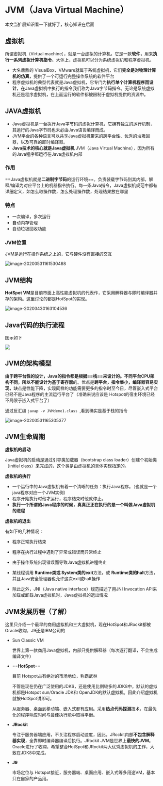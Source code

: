 # JVM（Java Virtual Machine）

本文当扩展知识看一下就好了，核心知识在后面

## 虚拟机

所谓虚拟机（Virtual machine），就是一台虚拟的计算机。它是一款**软件**，用来**执行一系列虚拟计算机指令**。大体上，虚拟机可以分为系统虚拟机和程序虚拟机。

- 大名鼎鼎的 VisualBox，VMware就属于系统虚拟机，它们**完全是对物理计算机的仿真**，提供了一个可运行完整操作系统的软件平台
- 程序虚拟机的典型代表就是Java虚拟机，它专门为**执行单个计算机程序而设计**，在Java虚拟机中执行的指令我们称为Java字节码指令。无论是系统虚拟机还是程序虚拟机，在上面运行的软件都被限制于虚拟机提供的资源中。

## JAVA虚拟机

- Java虚拟机是一台执行Java字节码的虚拟计算机，它拥有独立的运行机制，其运行的Java字节码也未必由Java语言编译而成。
- JVM平台的各种语言可以共享Java虚拟机带来的跨平台性、优秀的垃圾回器，以及可靠的即时编译器。
- **Java技术的核心就是Java虚拟机** JVM（Java Virtual Machine），因为所有的Java程序都运行在Java虚拟机内部

### 作用

==Java虚拟机就是**二进制字节码**的运行环境==，负责装载字节码到其内部，解释/编译为对应平台上的机器指令执行。每一条Java指令，Java虚拟机规范中都有详细定义，如怎么取操作数，怎么处理操作数，处理结果放在哪里

### 特点

- 一次编译，多次运行
- 自动内存管理
- 自动垃圾回收功能

### JVM位置

JVM是运行在操作系统之上的，它与硬件没有直接的交互

![image-20200531161530488](https://gitee.com/zero049/MyNoteImages/raw/master/image-20200531161530488.png)



## JVM结构

**HotSpot VM**是目前市面上高性能虚拟机的代表作，它采用解释器与即时编译器并存的架构。这里讨论的都是HotSpot的实现。

![image-20200430163104536](https://gitee.com/zero049/MyNoteImages/raw/master/image-20200430163104536.png)



## Java代码的执行流程

图示如下

![](https://gitee.com/zero049/MyNoteImages/raw/master/zhixing.png)

## JVM的架构模型

**由于跨平台性的设计，Java的指令都是根据==栈==来设计的。**不同平台CPU架构不同，所以**不能设计为基于寄存器**的。优点是**跨平台，指令集小，编译器容易实现**，缺点是性能下降，实现同样的功能需要更多的指令时至今日，尽管嵌入式平台已经不是Java程序的主流运行平台了（准确来说应该是 Hotspot的宿主环境已经不局限于嵌入式平台了）

通过反汇编 `javap -v JVMdemo1.class `,看到确实是基于栈的指令

![image-20200531165305377](https://gitee.com/zero049/MyNoteImages/raw/master/image-20200531165305377.png)



## JVM生命周期

**虚拟机的启动**

Java虚拟机的启动是通过引导类加载器（bootstrap class loader）创建个初始类（initial class）来完成的，这个类是由虚拟机的具体实现指定的。

**虚拟机的执行**

- 一个运行中的Java虚拟机有着一个清晰的任务：执行Java程序。（也就是一个java程序对应一个JVM实例）
- 程序开始执行时他才运行，程序结束时他就停止。
- **执行一个所谓的Java程序的时候，真真正正在执行的是一个叫做Java虚拟机的进程**

**虚拟机的退出**

有如下的几种情况：

- 程序正常执行结束

- 程序在执行过程中遇到了异常或错误而异常终止
- 由于操作系统出现错误而导致Java虚拟机进程终止
- 某线程调用 **Runtime类或 System类的exit**方法，或 **Runtime类的halt**方法，并且Java安全管理器也允许这次exit或halt操作
- 除此之外，JNI（Java native interface）规范描述了用JNI Invocation API来加载或卸载Java虚拟机时，Java虚拟机的退出情况



## JVM发展历程（了解）

这里只介绍一个最早的商用虚拟机和三大虚拟机，现在HotSpot和JRockit都被Oracle收购，J9还是IBM公司的

- Sun Classic VM

  世界上第一款商用Java虚拟机，内部只提供解释器（每次逐行翻译，不会生成编译文件）

- ==**HotSpot**==

  目前 Hotspot占有绝对的市场地位，称霸武林

  不管是现在仍在广泛使用的JDK6，还是使用比例较多的JDK8中，默认的虚拟机都是Hotspot sun/Oracle JDK和 OpenJDK的默认虚拟机。因此介绍虚拟机就按HotSpot讲即可。

  从服务器、桌面到移动端、嵌入式都有应用。采用**热点代码探测**技术，在最优化的程序响应时间与最佳执行能中取得平衡。

- **JRockit**

  专注于服务器端应用，不关注程序启动速度，因此。JRockit内部**不包含解释器实现**，全靠即时编译器编译后执行。JRockit JVM是世界上**最快的JVM**。Oracle进行了收购，希望整合HotSpot和JRockit两大优秀虚拟机的工作，大致在JDK8中完成。

- **J9**

  市场定位与 Hotspot接近，服务器端、桌面应用、嵌入式等多用途VM，基本只在自家的产品用。